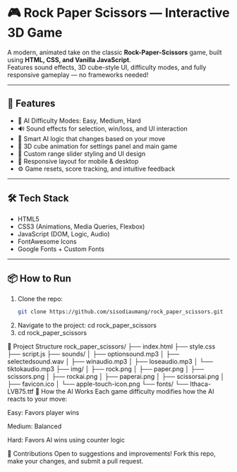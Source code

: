 # 🎮 Rock Paper Scissors — Interactive 3D Game

A modern, animated take on the classic **Rock-Paper-Scissors** game, built using **HTML, CSS, and Vanilla JavaScript**.  
Features sound effects, 3D cube-style UI, difficulty modes, and fully responsive gameplay — no frameworks needed!

---

## 🚀 Features

- 🧠 AI Difficulty Modes: Easy, Medium, Hard  
- 🔊 Sound effects for selection, win/loss, and UI interaction  
- 🎲 Smart AI logic that changes based on your move  
- 🧩 3D cube animation for settings panel and main game  
- 🎨 Custom range slider styling and UI design  
- 📱 Responsive layout for mobile & desktop  
- ⚙️ Game resets, score tracking, and intuitive feedback

---

## 🛠️ Tech Stack

- HTML5
- CSS3 (Animations, Media Queries, Flexbox)
- JavaScript (DOM, Logic, Audio)
- FontAwesome Icons
- Google Fonts + Custom Fonts

---

## 📦 How to Run

1. Clone the repo:
   ```bash
   git clone https://github.com/sisodiaumang/rock_paper_scissors.git
2. Navigate to the project:
   cd rock_paper_scissors
3. cd rock_paper_scissors

📂 Project Structure
rock_paper_scissors/
├── index.html
├── style.css
├── script.js
├── sounds/
│   ├── optionsound.mp3
│   ├── selectedsound.wav
│   ├── winaudio.mp3
│   ├── loseaudio.mp3
│   └── tiktokaudio.mp3
├── img/
│   ├── rock.png
│   ├── paper.png
│   ├── scissors.png
│   ├── rockai.png
│   ├── paperai.png
│   ├── scissorsai.png
│   ├── favicon.ico
│   └── apple-touch-icon.png
└── fonts/
    └── Ithaca-LVB75.ttf
🧠 How the AI Works
Each game difficulty modifies how the AI reacts to your move:

Easy: Favors player wins

Medium: Balanced

Hard: Favors AI wins using counter logic

🤝 Contributions
Open to suggestions and improvements!
Fork this repo, make your changes, and submit a pull request.